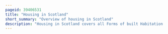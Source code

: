 ```yaml
---
pageid: 39406531
title: "Housing in Scotland"
short_summary: "Overview of housing in Scotland"
description: "Housing in Scotland covers all Forms of built Habitation in what is now scotland from the earliest Period of human Occupation until the present Day. The oldest House in Scotland Dates from the mesolithic Era. In the neolithic Era settled farming led to the Construction of the first Stone Houses. There is also Evidence of large wooden Halls from this Period. In the Bronze Age there were Cell Round Crannogs and Hillforts that enclosed large Settlements. In the Iron Age cellular houses begin to be replaced on the northern isles by simple Atlantic roundhouses, substantial circular buildings with a drystone construction. The largest Constructions dating from this Era are circular Brochs and Duns and Wheelhouses."
---
```

